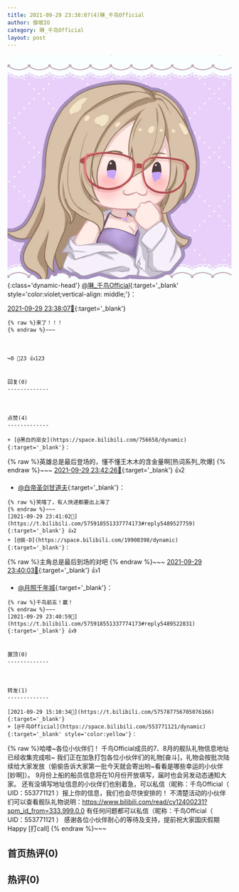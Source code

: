 ```yaml
---
title: 2021-09-29 23:38:07(4)琳_千鸟Official
author: 御坂IO
category: 琳_千鸟Official
layout: post
---
```


![img](/images/c0a88f85ebd0d056f37b114e0748e69556c8b488.jpg){:class='dynamic-head'}
[@琳_千鸟Official](https://space.bilibili.com/1620923329/dynamic){:target='_blank' style='color:violet;vertical-align: middle;'}：

[2021-09-29 23:38:07🔗](https://t.bilibili.com/575918551337774173){:target='_blank'}

~~~
{% raw %}来了！！！
{% endraw %}~~~



↪️0 💬23 👍123


回复(0)
-------------



点赞(4)
-------------

+ [@黑白的巫女](https://space.bilibili.com/756658/dynamic){:target='_blank'}：
~~~
{% raw %}英雄总是最后登场的，懂不懂王木木的含金量啊[热词系列_吹爆]
{% endraw %}~~~
[2021-09-29 23:42:26🔗](https://t.bilibili.com/575918551337774173#reply5489535760){:target='_blank'} 👍2
+ [@白帝圣剑甘道夫](https://space.bilibili.com/370160494/dynamic){:target='_blank'}：
~~~
{% raw %}笑嘻了，有人快递都要出上海了
{% endraw %}~~~
[2021-09-29 23:41:02🔗](https://t.bilibili.com/575918551337774173#reply5489527759){:target='_blank'} 👍2
+ [@辰-D](https://space.bilibili.com/19908398/dynamic){:target='_blank'}：
~~~
{% raw %}主角总是最后到场的对吧
{% endraw %}~~~
[2021-09-29 23:40:03🔗](https://t.bilibili.com/575918551337774173#reply5489520910){:target='_blank'} 👍1
+ [@月照千年城](https://space.bilibili.com/2878661/dynamic){:target='_blank'}：
~~~
{% raw %}千鸟前五！赢！
{% endraw %}~~~
[2021-09-29 23:40:59🔗](https://t.bilibili.com/575918551337774173#reply5489522831){:target='_blank'} 👍9


置顶(0)
-------------



转发(1)
-------------

[2021-09-29 15:10:34🔗](https://t.bilibili.com/575787756705076166){:target='_blank'}
+ [@千鸟Official](https://space.bilibili.com/553771121/dynamic){:target='_blank' style='color:yellow'}：
~~~
{% raw %}哈喽~各位小伙伴们！
千鸟Official成员的7、8月的舰队礼物信息地址已经收集完成啦~
我们正在加急打包各位小伙伴们的礼物[奋斗]，礼物会按批次陆续给大家发放（偷偷告诉大家第一批今天就会寄出哟~看看是哪些幸运的小伙伴[妙啊]）。
9月份上船的船员信息将在10月份开放填写，届时也会另发动态通知大家。
还有没填写地址信息的小伙伴们也别着急，可以私信（昵称：千鸟Official（ UID：553771121 ）报上你的信息，我们也会尽快安排的！
不清楚活动的小伙伴们可以查看舰队礼物说明：https://www.bilibili.com/read/cv12400231?spm_id_from=333.999.0.0
有任何问题都可以私信（昵称：千鸟Official（ UID：553771121 ）
感谢各位小伙伴耐心的等待及支持，提前祝大家国庆假期Happy [打call]
{% endraw %}~~~






首页热评(0)
-------------



热评(0)
-------------



